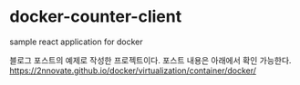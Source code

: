 # docker-counter-client

sample react application for docker

블로그 포스트의 예제로 작성한 프로젝트이다.
포스트 내용은 아래에서 확인 가능한다.
https://2nnovate.github.io/docker/virtualization/container/docker/
